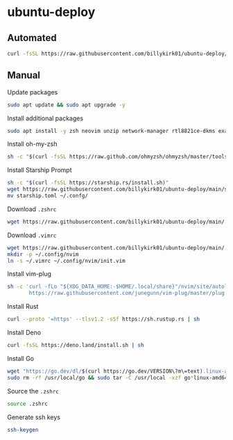 # ubuntu-deploy

## Automated

```sh
curl -fsSL https://raw.githubusercontent.com/billykirk01/ubuntu-deploy/main/deploy.sh | sh
```

## Manual

Update packages
```sh
sudo apt update && sudo apt upgrade -y
```

Install additional packages
```sh
sudo apt install -y zsh neovim unzip network-manager rtl8821ce-dkms exa fd-find
```

Install oh-my-zsh
```sh
sh -c "$(curl -fsSL https://raw.github.com/ohmyzsh/ohmyzsh/master/tools/install.sh)"
```

Install Starship Prompt

```sh
sh -c "$(curl -fsSL https://starship.rs/install.sh)"
wget https://raw.githubusercontent.com/billykirk01/ubuntu-deploy/main/starship.toml
mv starship.toml ~/.confg/
```

Download `.zshrc`
```sh
wget https://raw.githubusercontent.com/billykirk01/ubuntu-deploy/main/.zshrc
```

Download `.vimrc`
```sh
wget https://raw.githubusercontent.com/billykirk01/ubuntu-deploy/main/.vimrc
mkdir -p ~/.config/nvim
ln -s ~/.vimrc ~/.config/nvim/init.vim
```

Install vim-plug
```sh
sh -c 'curl -fLo "${XDG_DATA_HOME:-$HOME/.local/share}"/nvim/site/autoload/plug.vim --create-dirs \
       https://raw.githubusercontent.com/junegunn/vim-plug/master/plug.vim'
```

Install Rust
```sh
curl --proto '=https' --tlsv1.2 -sSf https://sh.rustup.rs | sh
```

Install Deno
```sh
curl -fsSL https://deno.land/install.sh | sh
```

Install Go
```sh
wget "https://go.dev/dl/$(curl https://go.dev/VERSION\?m\=text).linux-amd64.tar.gz"
sudo rm -rf /usr/local/go && sudo tar -C /usr/local -xzf go*linux-amd64.tar.gz
```

Source the `.zshrc`
```sh
source .zshrc
```

Generate ssh keys
```sh
ssh-keygen
```
